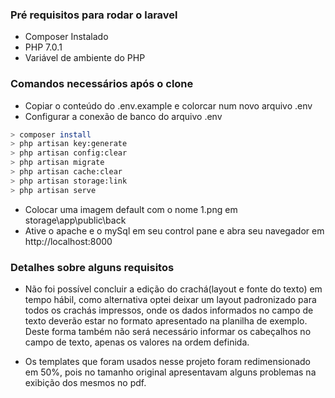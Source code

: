 ### Pré requisitos para rodar o laravel

* Composer Instalado
* PHP 7.0.1
* Variável de ambiente do PHP


### Comandos necessários após o clone

* Copiar o conteúdo do .env.example e colorcar num novo arquivo .env
* Configurar a conexão de banco do arquivo .env

```bash
> composer install
> php artisan key:generate
> php artisan config:clear
> php artisan migrate
> php artisan cache:clear
> php artisan storage:link
> php artisan serve
```
* Colocar uma imagem default com o nome 1.png em storage\app\public\back
* Ative o apache e o mySql em seu control pane e abra seu navegador em http://localhost:8000

### Detalhes sobre alguns requisitos

* Não foi possível concluir a edição do crachá(layout e fonte do texto) em tempo hábil, como alternativa optei deixar um layout padronizado para todos os crachás impressos, onde os dados informados no campo de texto deverão estar no formato apresentado na planilha de exemplo. Deste forma também não será necessário informar os cabeçalhos no campo de texto, apenas os valores na ordem definida.

* Os templates que foram usados nesse projeto foram redimensionado em 50%, pois no tamanho original apresentavam alguns problemas na exibição dos mesmos no pdf.
